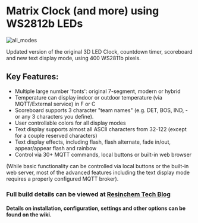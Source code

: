 # Matrix Clock (and more) using WS2812b LEDs

![all_modes](https://user-images.githubusercontent.com/55962781/113493423-2a029f00-94ad-11eb-8f39-43af33dc5daa.jpg)

Updated version of the original 3D LED Clock, countdown timer, scoreboard and new text display mode, using 400 WS2811b pixels.

## Key Features:
* Multiple large number 'fonts': original 7-segment, modern or hybrid
* Temperature can display indoor or outdoor temperature (via MQTT/External service) in F or C
* Scoreboard supports 3 character "team names" (e.g. DET, BOS, IND, - or any 3 characters you define).
* User controllable colors for all display modes
* Text display supports almost all ASCII characters from 32-122 (except for a couple reserved characters)
* Text display effects, including flash, flash alternate, fade in/out, appear/appear flash and rainbow
* Control via 30+ MQTT commands, local buttons or built-in web browser

(While basic functionality can be controlled via local buttons or the built-in web server, most of the advanced features including the text display mode requires a properly configured MQTT broker).

### Full build details can be viewed at [Resinchem Tech Blog](https://resinchemtech.blogspot.com/2021/04/ws2812b-led-matrix-clock-scoreboard-and.html) 

#### Details on installation, configuration, settings and other options can be found on the wiki.
